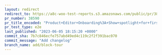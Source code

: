 ```yaml
---
layout: redirect
redirect_to: https://a8c-woo-test-reports.s3.amazonaws.com/public/pr/38590/e2e/index.html
pr_number: 38590
pr_title_encoded: "Product+Editor+Onboarding%3A+Show+spotlight+for+first+time+visitors"
pr_test_type: e2e
last_published: "2023-06-05 18:15:20 +0000"
commit_sha: 7b7c846ecfe757abd49ed4c119c2f2f391bac070
commit_message: "Add changelog"
branch_name: add/block-tour
---
```

